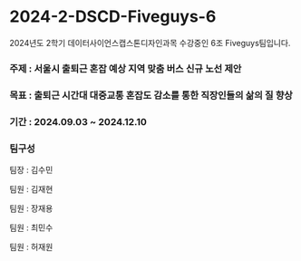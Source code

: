 # 2024-2-DSCD-Fiveguys-6

2024년도 2학기 데이터사이언스캡스톤디자인과목 수강중인 6조 Fiveguys팀입니다. 


### 주제 : 서울시 출퇴근 혼잡 예상 지역 맞춤 버스 신규 노선 제안 


### 목표 : 출퇴근 시간대 대중교통 혼잡도 감소를 통한 직장인들의 삶의 질 향상 


### 기간 : 2024.09.03 ~ 2024.12.10 


### 팀구성 


팀장 : 김수민 


팀원 : 김재현 


팀원 : 장재용 


팀원 : 최민수 


팀원 : 허재원 
